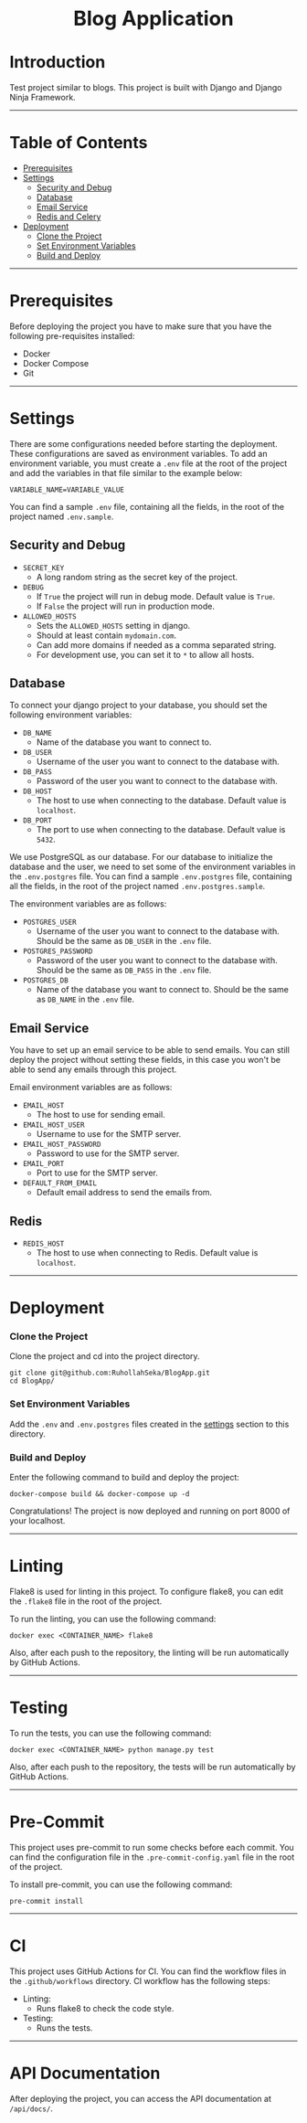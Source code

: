 <h1 align="center" style="display: block; font-size: 2.5em; font-weight: bold; margin-block-start: 1em; margin-block-end: 1em;">
  <br /><br /><strong>Blog Application</strong>
</h1>

# Introduction[](#introduction)
Test project similar to blogs. This project is built with Django and Django Ninja Framework.

---

# Table of Contents

- [Prerequisites](#prerequisites)
- [Settings](#settings)
  - [Security and Debug](#security-and-debug)
  - [Database](#database)
  - [Email Service](#email-service)
  - [Redis and Celery](#redis)
- [Deployment](#deployment)
  - [Clone the Project](#clone-the-project)
  - [Set Environment Variables](#set-environment-variables)
  - [Build and Deploy](#build-and-deploy)

---

# Prerequisites
Before deploying the project you have to make sure that you have the following pre-requisites installed:

- Docker
- Docker Compose
- Git

---

# Settings[](#settings)
There are some configurations needed before starting the deployment. These
configurations are saved as environment variables. To add an environment variable, you must
create a `.env` file at the root of the project and add the variables in that file similar to the example below:

```dotenv
VARIABLE_NAME=VARIABLE_VALUE
```

You can find a sample `.env` file, containing all the fields, in the root of the project named `.env.sample`.

## Security and Debug

- `SECRET_KEY`
  - A long random string as the secret key of the project.
- `DEBUG`
  - If `True` the project will run in debug mode.  Default value is `True`.
  - If `False` the project will run in production mode.
- `ALLOWED_HOSTS`
  - Sets the `ALLOWED_HOSTS` setting in django.
  - Should at least contain `mydomain.com`.
  - Can add more domains if needed as a comma separated string.
  - For development use, you can set it to `*` to allow all hosts.

## Database

To connect your django project to your database, you should set
the following environment variables:

- `DB_NAME`
  - Name of the database you want to connect to.
- `DB_USER`
  - Username of the user you want to connect to the database with.
- `DB_PASS`
  - Password of the user you want to connect to the database with.
- `DB_HOST`
  - The host to use when connecting to the database. Default value is `localhost`.
- `DB_PORT`
  - The port to use when connecting to the database. Default value is `5432`.

We use PostgreSQL as our database. For our database to initialize the database and the user,
we need to set some of the environment variables in the `.env.postgres` file. You can find a sample
`.env.postgres` file, containing all the fields, in the root of the project named `.env.postgres.sample`.

The environment variables are as follows:

- `POSTGRES_USER`
  - Username of the user you want to connect to the database with. Should be the same as `DB_USER` in the `.env` file.
- `POSTGRES_PASSWORD`
  - Password of the user you want to connect to the database with. 
Should be the same as `DB_PASS` in the `.env` file.
- `POSTGRES_DB`
  - Name of the database you want to connect to. Should be the same as `DB_NAME` in the `.env` file.

## Email Service
You have to set up an email service to be able to send emails. You can still deploy the project
without setting these fields, in this case you won't be able to send any emails through this project. 

Email environment variables are as follows:

- `EMAIL_HOST`
  - The host to use for sending email.
- `EMAIL_HOST_USER`
  - Username to use for the SMTP server.
- `EMAIL_HOST_PASSWORD`
  - Password to use for the SMTP server.
- `EMAIL_PORT`
  - Port to use for the SMTP server.
- `DEFAULT_FROM_EMAIL`
  - Default email address to send the emails from.

## Redis

- `REDIS_HOST`
  - The host to use when connecting to Redis. Default value is `localhost`.

---

# Deployment
### Clone the Project
Clone the project and cd into the project directory.
```shell
git clone git@github.com:RuhollahSeka/BlogApp.git
cd BlogApp/
```

### Set Environment Variables
Add the `.env` and `.env.postgres` files created in the [settings](#settings) section to this directory.

### Build and Deploy

Enter the following command to build and deploy the project:

```shell
docker-compose build && docker-compose up -d
```

Congratulations! The project is now deployed and running on port 8000 of your localhost.

---

# Linting

Flake8 is used for linting in this project.
To configure flake8, you can edit the `.flake8` file in the root of the project.

To run the linting, you can use the following command:

```shell
docker exec <CONTAINER_NAME> flake8
```

Also, after each push to the repository, the linting will be run automatically by GitHub Actions.

---

# Testing

To run the tests, you can use the following command:

```shell
docker exec <CONTAINER_NAME> python manage.py test
```

Also, after each push to the repository, the tests will be run automatically by GitHub Actions.

---

# Pre-Commit

This project uses pre-commit to run some checks before each commit. 
You can find the configuration file in the `.pre-commit-config.yaml` file in the root of the project.

To install pre-commit, you can use the following command:

```shell
pre-commit install
```

---

# CI

This project uses GitHub Actions for CI. You can find the workflow files in the `.github/workflows` directory.
CI workflow has the following steps:

- Linting:
  - Runs flake8 to check the code style.
- Testing:
  - Runs the tests.

---

# API Documentation
After deploying the project, you can access the API documentation at `/api/docs/`.
